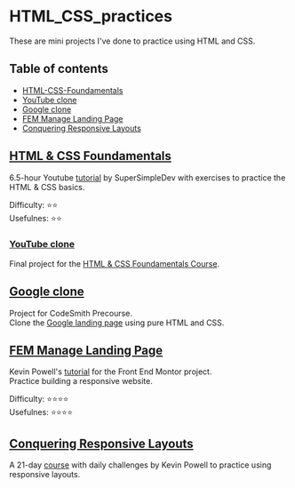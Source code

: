 # HTML_CSS_practices

These are mini projects I've done to practice using HTML and CSS.

## Table of contents

- [HTML-CSS-Foundamentals](#html-css-foundamentals)
- [YouTube clone](#youtube-clone)
- [Google clone](#google-clone)
- [FEM Manage Landing Page](#fem-manage-landing-page)
- [Conquering Responsive Layouts](#conquering-responsive-layouts)

## [HTML & CSS Foundamentals](./HTML-CSS-Foundamentals/)

6.5-hour Youtube [tutorial](https://www.youtube.com/watch?v=G3e-cpL7ofc) by SuperSimpleDev with exercises to practice the HTML & CSS basics.

Difficulty: :star::star: <br>
Usefulnes: :star::star: <br>

### [YouTube clone](./YouTube-clone/)

Final project for the [HTML & CSS Foundamentals Course](https://www.youtube.com/watch?v=G3e-cpL7ofc).

## [Google clone](./Google-clone/)

Project for CodeSmith Precourse. <br>
Clone the [Google landing page](https://www.google.com/) using pure HTML and CSS.

## [FEM Manage Landing Page](./fem-manage-landing-page/)

Kevin Powell's [tutorial](https://www.youtube.com/watch?v=3K6zr1CdZy8&t=0s) for the Front End Montor project. </br>
Practice building a responsive website.

Difficulty: :star::star::star::star: <br>
Usefulnes: :star::star::star::star: <br>

## [Conquering Responsive Layouts](./responsive-layouts/)

A 21-day [course](https://courses.kevinpowell.co/view/courses/conquering-responsive-layouts) with daily challenges by Kevin Powell to practice using responsive layouts.

[def]: #youtube-clone
